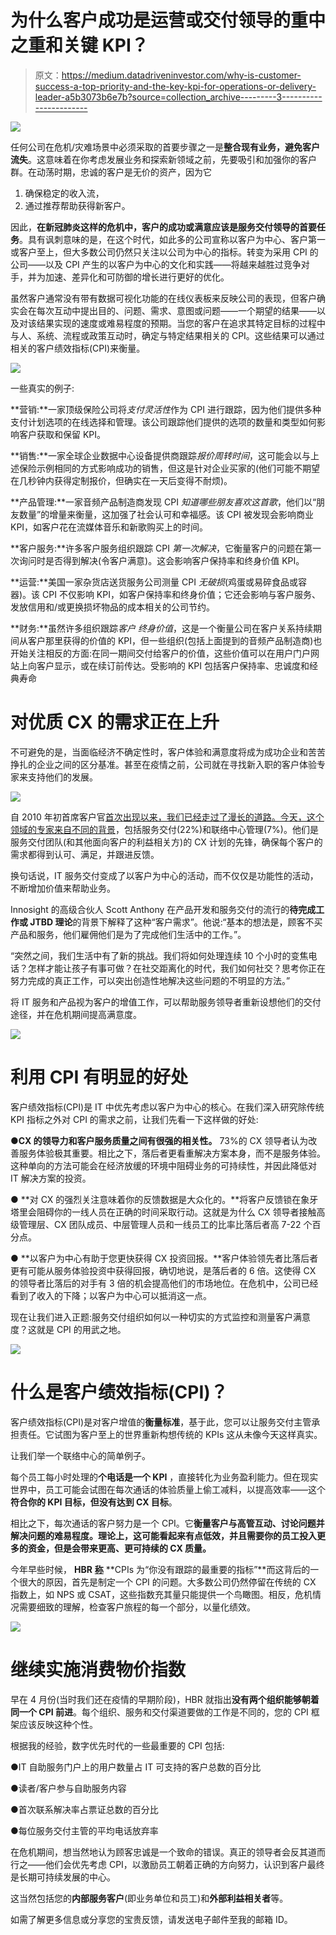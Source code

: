 # 为什么客户成功是运营或交付领导的重中之重和关键 KPI？

> 原文：<https://medium.datadriveninvestor.com/why-is-customer-success-a-top-priority-and-the-key-kpi-for-operations-or-delivery-leader-a5b3073b6e7b?source=collection_archive---------3----------------------->

![](img/a32798dbd7ca28a1ecc547cee4236d1e.png)

任何公司在危机/灾难场景中必须采取的首要步骤之一是**整合现有业务，避免客户流失**。这意味着在你考虑发展业务和探索新领域之前，先要吸引和加强你的客户群。在动荡时期，忠诚的客户是无价的资产，因为它

1.  确保稳定的收入流，
2.  通过推荐帮助获得新客户。

因此，**在新冠肺炎这样的危机中，客户的成功或满意应该是服务交付领导的首要任务**。具有讽刺意味的是，在这个时代，如此多的公司宣称以客户为中心、客户第一或客户至上，但大多数公司仍然只关注以公司为中心的指标。转变为采用 CPI 的公司——以及 CPI 产生的以客户为中心的文化和实践——将越来越胜过竞争对手，并为加速、差异化和可防御的增长进行更好的优化。

虽然客户通常没有带有数据可视化功能的在线仪表板来反映公司的表现，但客户确实会在每次互动中提出目的、问题、需求、意图或问题——一个期望的结果——以及对该结果实现的速度或难易程度的预期。当您的客户在追求其特定目标的过程中与人、系统、流程或政策互动时，确定与特定结果相关的 CPI。这些结果可以通过相关的客户绩效指标(CPI)来衡量。

![](img/c8fb6792ff53669af96977495d471606.png)

一些真实的例子:

**营销:**一家顶级保险公司将*支付灵活性*作为 CPI 进行跟踪，因为他们提供多种支付计划选项的在线选择和管理。该公司跟踪他们提供的选项的数量和类型如何影响客户获取和保留 KPI。

**销售:**一家全球企业数据中心设备提供商跟踪*报价周转时间*，这可能会以与上述保险示例相同的方式影响成功的销售，但这是针对企业买家的(他们可能不期望在几秒钟内获得定制报价，但确实在一天后变得不耐烦)。

**产品管理:**一家音频产品制造商发现 CPI *知道哪些朋友喜欢这首歌*，他们以“朋友数量”的增量来衡量，这加强了社会认可和幸福感。该 CPI 被发现会影响商业 KPI，如客户花在流媒体音乐和新歌购买上的时间。

**客户服务:**许多客户服务组织跟踪 CPI *第一次解决*，它衡量客户的问题在第一次询问时是否得到解决(令客户满意)。这会影响客户保持率和终身价值 KPI。

**运营:**美国一家杂货店送货服务公司测量 CPI *无破损*(鸡蛋或易碎食品或容器)。该 CPI 不仅影响 KPI，如客户保持率和终身价值；它还会影响与客户服务、发放信用和/或更换损坏物品的成本相关的公司节约。

**财务:**虽然许多组织跟踪*客户* *终身价值*，这是一个衡量公司在客户关系持续期间从客户那里获得的价值的 KPI，但一些组织(包括上面提到的音频产品制造商)也开始关注相反的方面:在同一期间交付给客户的价值，这些价值可以在用户门户网站上向客户显示，或在续订前传达。受影响的 KPI 包括客户保持率、忠诚度和经典寿命

# 对优质 CX 的需求正在上升

不可避免的是，当面临经济不确定性时，客户体验和满意度将成为成功企业和苦苦挣扎的企业之间的区分基准。甚至在疫情之前，公司就在寻找新入职的客户体验专家来支持他们的发展。

![](img/3f523337ccc637a7e135de1fc419b111.png)

自 2010 年初首席客户官[首次出现以来，我们已经走过了漫长的道路。今天，这个领域的专家](https://www.forrester.com/report/The+Rise+Of+The+Chief+Customer+Officer/-/E-RES57931)[来自不同的背景](https://www.mycustomer.com/resources/submit/33810)，包括服务交付(22%)和联络中心管理(7%)。他们是服务交付团队(和其他面向客户的利益相关方)的 CX 计划的先锋，确保每个客户的需求都得到认可、满足，并跟进反馈。

换句话说，IT 服务交付变成了以客户为中心的活动，而不仅仅是功能性的活动，不断增加价值来帮助业务。

Innosight 的高级合伙人 Scott Anthony 在产品开发和服务交付的流行的**待完成工作或 JTBD 理论**的背景下解释了这种“客户需求”。他说:“基本的想法是，顾客不买产品和服务，他们雇佣他们是为了完成他们生活中的工作。”。

“突然之间，我们生活中有了新的挑战。我们将如何处理连续 10 个小时的变焦电话？怎样才能让孩子有事可做？在社交距离化的时代，我们如何社交？思考你正在努力完成的真正工作，可以突出创造性地解决这些问题的不明显的方法。”

将 IT 服务和产品视为客户的增值工作，可以帮助服务领导者重新设想他们的交付途径，并在危机期间提高满意度。

![](img/1c07ad27dedc5068c1569740ed28eca3.png)

# 利用 CPI 有明显的好处

客户绩效指标(CPI)是 IT 中优先考虑以客户为中心的核心。在我们深入研究除传统 KPI 指标之外对 CPI 的需求之前，让我们先看一下这样做的好处:

●**CX 的领导力和客户服务质量之间有很强的相关性。** 73%的 CX 领导者认为改善服务体验极其重要。相比之下，落后者更看重解决方案本身，而不是服务体验。这种单向的方法可能会在经济放缓的环境中阻碍业务的可持续性，并因此降低对 IT 解决方案的投资。

● **对 CX 的强烈关注意味着你的反馈数据是大众化的。**将客户反馈锁在象牙塔里会阻碍你的一线人员在正确的时间采取行动。这就是为什么 CX 领导者接触高级管理层、CX 团队成员、中层管理人员和一线员工的比率比落后者高 7-22 个百分点。

● **以客户为中心有助于您更快获得 CX 投资回报。**客户体验领先者比落后者更有可能从服务体验投资中获得回报，确切地说，是落后者的 6 倍。这使得 CX 的领导者比落后的对手有 3 倍的机会提高他们的市场地位。在危机中，公司已经看到了收入的下降；以客户为中心可以抵消这一点。

现在让我们进入正题:服务交付组织如何以一种切实的方式监控和测量客户满意度？这就是 CPI 的用武之地。

![](img/1a86e148e1a2f3ee0a5bd9a9e5f4a896.png)

# 什么是客户绩效指标(CPI)？

客户绩效指标(CPI)是对客户增值的**衡量标准**，基于此，您可以让服务交付主管承担责任。它试图为客户至上的世界重新构想传统的 KPIs 这从未像今天这样真实。

让我们举一个联络中心的简单例子。

每个员工每小时处理的**个电话是一个 KPI** ，直接转化为业务盈利能力。但在现实世界中，员工可能会试图在每次通话的体验质量上偷工减料，以提高效率——这个**符合你的 KPI 目标，但没有达到 CX 目标**。

相比之下，每次通话的客户努力是一个 CPI。它**衡量客户与高管互动、讨论问题并解决问题的难易程度。理论上，这可能看起来有点低效，并且需要你的员工投入更多的资金，但是会带来更高、更可持续的 CX 质量。**

今年早些时候， **HBR** [**称**](https://hbr.org/2020/04/the-most-important-metrics-youre-not-tracking-yet) **CPIs 为“你没有跟踪的最重要的指标”**而这背后的一个很大的原因，首先是制定一个 CPI 的问题。大多数公司仍然停留在传统的 CX 指数上，如 NPS 或 CSAT，这些指数充其量只能提供一个鸟瞰图。相反，危机情况需要细致的理解，检查客户旅程的每一个部分，以量化绩效。

![](img/d2b83af205649addf9b96936c4dc10aa.png)

# 继续实施消费物价指数

早在 4 月份(当时我们还在疫情的早期阶段)，HBR 就指出**没有两个组织能够朝着同一个 CPI 前进**。每个组织、服务和交付渠道要做的工作是不同的，您的 CPI 框架应该反映这种个性。

根据我的经验，数字优先时代的一些最重要的 CPI 包括:

●IT 自助服务门户上的用户数量占 IT 可支持的客户总数的百分比

●读者/客户参与自助服务内容

●首次联系解决率占票证总数的百分比

●每位服务交付主管的平均电话放弃率

在危机期间，想当然地认为顾客忠诚是一个致命的错误。真正的领导者会反其道而行之——他们会优先考虑 CPI，以激励员工朝着正确的方向努力，认识到客户最终是长期可持续发展的中心。

这当然包括您的**内部服务客户**(即业务单位和员工)和**外部利益相关者**等。

如需了解更多信息或分享您的宝贵反馈，请发送电子邮件至我的邮箱 ID。
